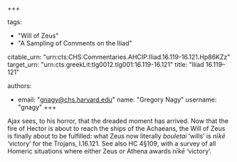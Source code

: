 +++

tags:
- "Will of Zeus"
- "A Sampling of Comments on the Iliad"

citable_urn: "urn:cts:CHS:Commentaries.AHCIP:Iliad.16.119-16.121.Hp86KZz"
target_urn: "urn:cts:greekLit:tlg0012.tlg001:16.119-16.121"
title: "Iliad 16.119–121"

authors:
- email: "gnagy@chs.harvard.edu"
  name: "Gregory Nagy"
  username: "gnagy"
+++

<p>Ajax sees, to his horror, that the dreaded moment has arrived. Now that the fire of Hector is about to reach the ships of the Achaeans, the Will of Zeus is finally about to be fulfilled: what Zeus now literally <em>bouletai</em> ‘wills’ is <em>nīkē</em> ‘victory’ for the Trojans, I.16.121. See also HC 4§109, with a survey of all Homeric situations where either Zeus or Athena awards <em>nīkē</em> ‘victory’.  </p>